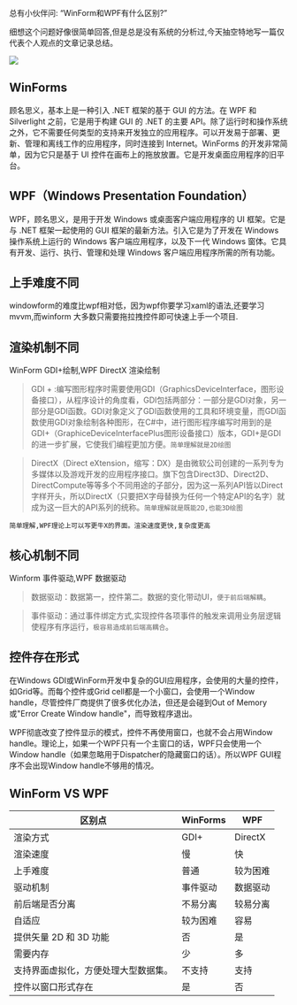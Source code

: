总有小伙伴问: “WinForm和WPF有什么区别?”

细想这个问题好像很简单回答,但是总是没有系统的分析过,今天抽空特地写一篇仅代表个人观点的文章记录总结。

![](https://lequ.co/2022/04/0501.jpg)

## WinForms

顾名思义，基本上是一种引入 .NET 框架的基于 GUI 的方法。在 WPF 和 Silverlight 之前，它是用于构建 GUI 的 .NET 的主要 API。除了运行时和操作系统之外，它不需要任何类型的支持来开发独立的应用程序。可以开发易于部署、更新、管理和离线工作的应用程序，同时连接到 Internet。WinForms 的开发非常简单，因为它只是基于 UI 控件在画布上的拖放放置。它是开发桌面应用程序的旧平台。

## WPF（Windows Presentation Foundation）

WPF，顾名思义，是用于开发 Windows 或桌面客户端应用程序的 UI 框架。它是与 .NET 框架一起使用的 GUI 框架的最新方法。引入它是为了开发在 Windows 操作系统上运行的 Windows 客户端应用程序，以及下一代 Windows 窗体。它具有开发、运行、执行、管理和处理 Windows 客户端应用程序所需的所有功能。

## 上手难度不同

windowform的难度比wpf相对低，因为wpf你要学习xaml的语法,还要学习mvvm,而winform 大多数只需要拖拉拽控件即可快速上手一个项目.

## 渲染机制不同

WinForm GDI+绘制,WPF DirectX 渲染绘制

>GDI + :编写图形程序时需要使用GDI（GraphicsDeviceInterface，图形设备接口），从程序设计的角度看，GDI包括两部分：一部分是GDI对象，另一部分是GDI函数。GDI对象定义了GDI函数使用的工具和环境变量，而GDI函数使用GDI对象绘制各种图形，在C#中，进行图形程序编写时用到的是GDI+（GraphiceDeviceInterfacePlus图形设备接口）版本，GDI+是GDI的进一步扩展，它使我们编程更加方便。`简单理解就是2D绘图`

>DirectX（Direct eXtension，缩写：DX）是由微软公司创建的一系列专为多媒体以及游戏开发的应用程序接口。旗下包含Direct3D、Direct2D、DirectCompute等等多个不同用途的子部分，因为这一系列API皆以Direct字样开头，所以DirectX（只要把X字母替换为任何一个特定API的名字）就成为这一巨大的API系列的统称。`简单理解就是既能2D,也能3D绘图`

`简单理解,WPF理论上可以写更牛X的界面。渲染速度更快,复杂度更高`

## 核心机制不同

Winform 事件驱动,WPF 数据驱动

>数据驱动：数据第一，控件第二。数据的变化带动UI，`便于前后端解耦`。

>事件驱动：通过事件绑定方式,实现控件各项事件的触发来调用业务层逻辑使程序有序运行，`极容易造成前后端高耦合`。

## 控件存在形式

在Windows GDI或WinForm开发中复杂的GUI应用程序，会使用的大量的控件，如Grid等。而每个控件或Grid cell都是一个小窗口，会使用一个Window handle，尽管控件厂商提供了很多优化办法，但还是会碰到Out of Memory或"Error Create Window handle"，而导致程序退出。

WPF彻底改变了控件显示的模式，控件不再使用窗口，也就不会占用Window handle。理论上，如果一个WPF只有一个主窗口的话，WPF只会使用一个Window handle（如果忽略用于Dispatcher的隐藏窗口的话）。所以WPF GUI程序不会出现Window handle不够用的情况。

## WinForm VS WPF

| 区别点 | WinForms | WPF |
|--------|--------|--------|
| 渲染方式 | GDI+ | DirectX |
| 渲染速度 | 慢 | 快 |
| 上手难度 | 普通 | 较为困难 |
| 驱动机制 | 事件驱动 | 数据驱动 |
| 前后端是否分离 | 不易分离 | 较易分离 |
| 自适应 | 较为困难 | 容易 |
| 提供矢量 2D 和 3D 功能 | 否 | 是 |
| 需要内存 | 少 | 多 |
| 支持界面虚拟化，方便处理大型数据集。 | 不支持 | 支持 |
| 控件以窗口形式存在 | 是 | 否 |